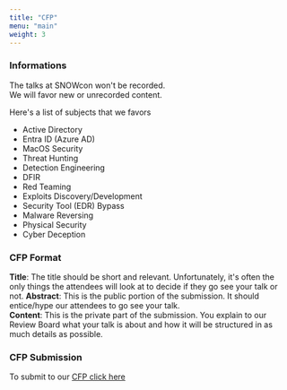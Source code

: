 ```yaml
---
title: "CFP"
menu: "main"
weight: 3
---
```


### Informations
The talks at SNOWcon won't be recorded.  
We will favor new or unrecorded content. 

Here's a list of subjects that we favors
- Active Directory 
- Entra ID (Azure AD)
- MacOS Security
- Threat Hunting
- Detection Engineering
- DFIR
- Red Teaming
- Exploits Discovery/Development
- Security Tool (EDR) Bypass
- Malware Reversing 
- Physical Security
- Cyber Deception

### CFP Format
**Title**: The title should be short and relevant. Unfortunately, it's often the only things the attendees will look at to decide if they go see your talk or not. 
**Abstract**: This is the public portion of the submission. It should entice/hype our attendees to go see your talk.  
**Content**: This is the private part of the submission. You explain to our Review Board what your talk is about and how it will be structured in as much details as possible.

### CFP Submission
To submit to our [CFP click here](https://cfp.snowcon.info)
 
